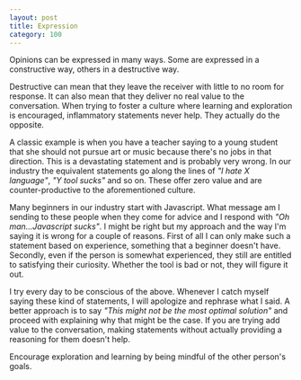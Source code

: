 ```yaml
---
layout: post
title: Expression
category: 100
---
```

Opinions can be expressed in many ways. Some are expressed in a constructive way, others in a destructive way.

Destructive can mean that they leave the receiver with little to no room for response. It can also mean that they deliver no real value to the conversation. When trying to foster a culture where learning and exploration is encouraged, inflammatory statements never help. They actually do the opposite.

A classic example is when you have a teacher saying to a young student that she should not pursue art or music because there's no jobs in that direction. This is a devastating statement and is probably very wrong. In our industry the equivalent statements go along the lines of _"I hate X language"_, _"Y tool sucks"_ and so on. These offer zero value and are counter-productive to the aforementioned culture.

Many beginners in our industry start with Javascript. What message am I sending to these people when they come for advice and I respond with _"Oh man...Javascript sucks"_. I might be right but my approach and the way I'm saying it is wrong for a couple of reasons. First of all I can only make such a statement based on experience, something that a beginner doesn't have. Secondly, even if the person is somewhat experienced, they still are entitled to satisfying their curiosity. Whether the tool is bad or not, they will figure it out.

I try every day to be conscious of the above. Whenever I catch myself saying these kind of statements, I will apologize and rephrase what I said. A better approach is to say _"This might not be the most optimal solution"_ and proceed with explaining why that might be the case. If you are trying add value to the conversation, making statements without actually providing a reasoning for them doesn't help.

Encourage exploration and learning by being mindful of the other person's goals.
